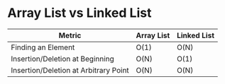 # Array List vs Linked List
| Metric                                | Array List    | Linked List   |
| -----------                           | -----------   | -----------   |
| Finding an Element                    |     O(1)      |   O(N)        |               
| Insertion/Deletion at Beginning       |     O(N)      |   O(1)        |
| Insertion/Deletion at Arbitrary Point |     O(N)      |   O(N)        |